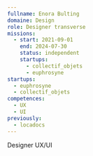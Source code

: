 ```yaml
---
fullname: Enora Bulting
domaine: Design
role: Designer transverse
missions:
  - start: 2021-09-01
    end: 2024-07-30
    status: independent
    startups:
      - collectif_objets
      - euphrosyne
startups:
  - euphrosyne
  - collectif_objets
competences:
  - UX
  - UI
previously:
  - locadocs
---
```

Designer UX/UI